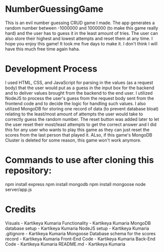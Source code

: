 # NumberGuessingGame
This is an evil number guessing CRUD game I made. The app generates a random number between -1000000 and 1000000 (to make this game really hard) and the user has to guess it in the least amount of tries. The user can also store their highest and lowest attempts and reset them at any time. I hope you enjoy this game! It took me five days to make it. I don't think I will have this much free time again haha.

# Development Process
I used HTML, CSS, and JavaScript for parsing in the values (as a request body) that the user would put as a guess in the input box for the backend and to deliver values brought from the backend to the end user. I utilized NodeJS to process the user's guess from the request body sent from the frontend code and to decide the logic for handling such values. I also utilized MongoDB for storing one record of data (to prevent database bloat) relating to the least/most amount of attempts the user would take to correctly guess the random number. The reset button was added later to let the user reset their most/least attempts to get the correct answer and I did this for any user who wants to play this game as they can just reset the scores from the last person that played it. ALso, if this game's MongoDB Cluster is deleted for some reason, this game won't work anymore. 

# Commands to use after cloning this repository:
npm install express
npm install mongodb
npm install mongoose
node server/app.js

# Credits
Visuals - Kartikeya Kumaria
Functionality - Kartikeya Kumaria
MongoDB database setup - Kartikeya Kumaria
NodeJS setup - Kartikeya Kumaria
.gitignore - Kartikeya Kumaria
Mongoose Database schema for the scores record - Kartikeya Kumaria
Front-End Code - Kartikeya Kumaria
Back-End Code - Kartikeya Kumaria
README.md - Kartikeya Kumaria
